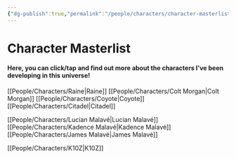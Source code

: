 ```yaml
---
{"dg-publish":true,"permalink":"/people/characters/character-masterlist/","tags":["characters","masterlist"],"dgHomeLink":true}
---
```


# Character Masterlist

#### Here, you can click/tap and find out more about the characters I've been developing in this universe! 

[[People/Characters/Raine\|Raine]]
[[People/Characters/Colt Morgan\|Colt Morgan]]
[[People/Characters/Coyote\|Coyote]]
[[People/Characters/Citadel\|Citadel]]

[[People/Characters/Lucian Malavé\|Lucian Malavé]]
[[People/Characters/Kadence Malavé\|Kadence Malavé]]
[[People/Characters/James Malavé\|James Malavé]]

[[People/Characters/K10Z\|K10Z]]






